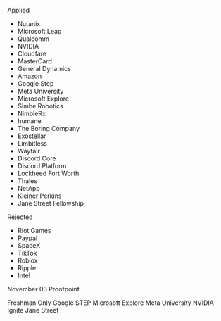 Applied
- Nutanix
- Microsoft Leap
- Qualcomm
- NVIDIA
- Cloudfare
- MasterCard
- General Dynamics
- Amazon
- Google Step
- Meta University
- Microsoft Explore
- Simbe Robotics
- NimbleRx
- humane
- The Boring Company
- Exostellar
- Limbitless
- Wayfair
- Discord Core
- Discord Platform
- Lockheed Fort Worth
- Thales
- NetApp
- Kleiner Perkins
- Jane Street Fellowship

Rejected

- Riot Games
- Paypal
- SpaceX
- TikTok
- Roblox
- Ripple
- Intel

November 03 Proofpoint

Freshman Only
Google STEP
Microsoft Explore
Meta University
NVIDIA Ignite
Jane Street